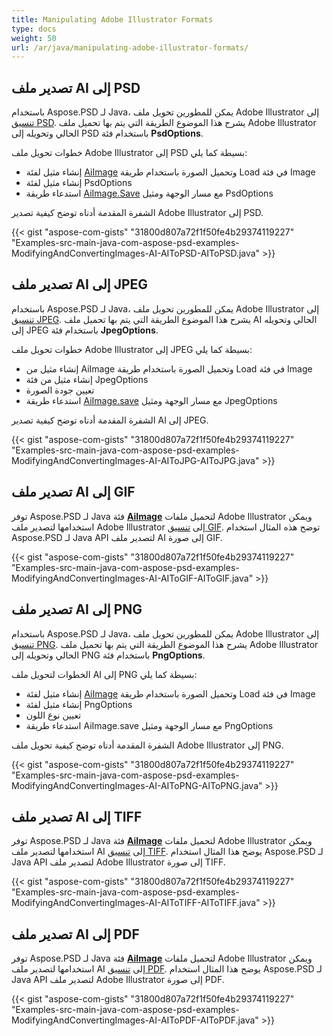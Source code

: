 ```yaml
---
title: Manipulating Adobe Illustrator Formats
type: docs
weight: 50
url: /ar/java/manipulating-adobe-illustrator-formats/
---
```


## **تصدير ملف AI إلى PSD**
باستخدام Aspose.PSD لـ Java، يمكن للمطورين تحويل ملف Adobe Illustrator إلى [تنسيق PSD](https://wiki.fileformat.com/image/psd/). يشرح هذا الموضوع الطريقة التي يتم بها تحميل ملف Adobe Illustrator الحالي وتحويله إلى PSD باستخدام فئة **PsdOptions**.

خطوات تحويل ملف Adobe Illustrator إلى PSD بسيطة كما يلي:

- إنشاء مثيل لفئة [AiImage](https://reference.aspose.com/java/psd/com.aspose.psd.fileformats.ai/AiImage) وتحميل الصورة باستخدام طريقة Load في فئة Image
- إنشاء مثيل لفئة PsdOptions
- استدعاء طريقة [AiImage.Save](https://reference.aspose.com/java/psd/com.aspose.psd/Image#save--) مع مسار الوجهة ومثيل PsdOptions

الشفرة المقدمة أدناه توضح كيفية تصدير Adobe Illustrator إلى PSD.


{{< gist "aspose-com-gists" "31800d807a72f1f50fe4b29374119227" "Examples-src-main-java-com-aspose-psd-examples-ModifyingAndConvertingImages-AI-AIToPSD-AIToPSD.java" >}}
## **تصدير ملف AI إلى JPEG**
باستخدام Aspose.PSD لـ Java، يمكن للمطورين تحويل ملف Adobe Illustrator إلى [تنسيق JPEG](https://wiki.fileformat.com/image/jpeg/). يشرح هذا الموضوع الطريقة التي يتم بها تحميل ملف AI الحالي وتحويله إلى JPEG باستخدام فئة **JpegOptions**.

خطوات تحويل ملف Adobe Illustrator إلى JPEG بسيطة كما يلي:

- إنشاء مثيل من AiImage وتحميل الصورة باستخدام طريقة Load في فئة Image
- إنشاء مثيل من فئة JpegOptions
- تعيين جودة الصورة
- استدعاء طريقة [AiImage.save](https://reference.aspose.com/java/psd/com.aspose.psd.fileformats.ai/AiImage) مع مسار الوجهة ومثيل JpegOptions

الشفرة المقدمة أدناه توضح كيفية تصدير AI إلى JPEG.


{{< gist "aspose-com-gists" "31800d807a72f1f50fe4b29374119227" "Examples-src-main-java-com-aspose-psd-examples-ModifyingAndConvertingImages-AI-AIToJPG-AIToJPG.java" >}}
## **تصدير ملف AI إلى GIF**
توفر Aspose.PSD لـ Java فئة [**AiImage**](https://reference.aspose.com/java/psd/com.aspose.psd.fileformats.ai/AiImage) لتحميل ملفات Adobe Illustrator ويمكن استخدامها لتصدير ملف Adobe Illustrator إلى [تنسيق GIF](https://wiki.fileformat.com/image/gif/). توضح هذه المثال استخدام Aspose.PSD لـ Java API لتصدير ملف AI إلى صورة GIF.

{{< gist "aspose-com-gists" "31800d807a72f1f50fe4b29374119227" "Examples-src-main-java-com-aspose-psd-examples-ModifyingAndConvertingImages-AI-AIToGIF-AIToGIF.java" >}}
## **تصدير ملف AI إلى PNG**
باستخدام Aspose.PSD لـ Java، يمكن للمطورين تحويل ملف Adobe Illustrator إلى [تنسيق PNG](https://wiki.fileformat.com/image/png/). يشرح هذا الموضوع الطريقة التي يتم بها تحميل ملف Adobe Illustrator الحالي وتحويله إلى PNG باستخدام فئة **PngOptions**.

الخطوات لتحويل ملف AI إلى PNG بسيطة كما يلي:

- إنشاء مثيل لفئة [AiImage](https://reference.aspose.com/java/psd/com.aspose.psd.fileformats.ai/AiImage) وتحميل الصورة باستخدام طريقة Load في فئة Image
- إنشاء مثيل لفئة PngOptions
- تعيين نوع اللون
- استدعاء طريقة AiImage.save مع مسار الوجهة ومثيل PngOptions

الشفرة المقدمة أدناه توضح كيفية تحويل ملف Adobe Illustrator إلى PNG.


{{< gist "aspose-com-gists" "31800d807a72f1f50fe4b29374119227" "Examples-src-main-java-com-aspose-psd-examples-ModifyingAndConvertingImages-AI-AIToPNG-AIToPNG.java" >}}
## **تصدير ملف AI إلى TIFF**
توفر Aspose.PSD لـ Java فئة [**AiImage**](https://reference.aspose.com/java/psd/com.aspose.psd.fileformats.ai/AiImage) لتحميل ملفات Adobe Illustrator ويمكن استخدامها لتصدير ملف AI إلى [تنسيق TIFF](https://wiki.fileformat.com/image/tiff). يوضح هذا المثال استخدام Aspose.PSD لـ Java API لتصدير ملف Adobe Illustrator إلى صورة TIFF.

{{< gist "aspose-com-gists" "31800d807a72f1f50fe4b29374119227" "Examples-src-main-java-com-aspose-psd-examples-ModifyingAndConvertingImages-AI-AIToTIFF-AIToTIFF.java" >}}



## **تصدير ملف AI إلى PDF**
توفر Aspose.PSD لـ Java فئة [**AiImage**](https://reference.aspose.com/java/psd/com.aspose.psd.fileformats.ai/AiImage) لتحميل ملفات Adobe Illustrator ويمكن استخدامها لتصدير ملف AI إلى [تنسيق PDF](https://docs.fileformat.com/pdf/). يوضح هذا المثال استخدام Aspose.PSD لـ Java API لتصدير ملف Adobe Illustrator إلى صورة PDF.


{{< gist "aspose-com-gists" "31800d807a72f1f50fe4b29374119227" "Examples-src-main-java-com-aspose-psd-examples-ModifyingAndConvertingImages-AI-AIToPDF-AIToPDF.java" >}}